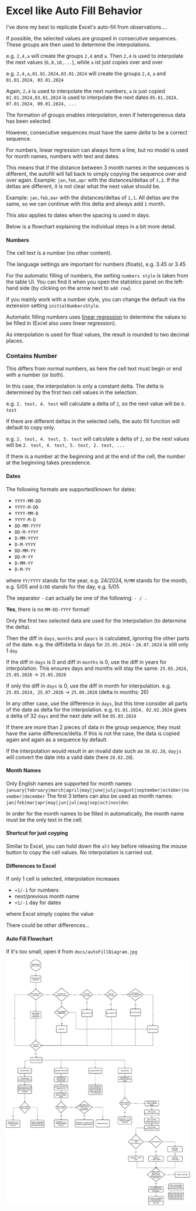 # Excel like Auto Fill Behavior

I've done my best to replicate Excel's auto-fill from observations....

If possible, the selected values are grouped in consecutive sequences.
These groups are then used to determine the interpolations.

e.g. `2,4,a` will create the groups `2,4` and `a`.
Then `2,4` is used to interpolate the next values (`6,8,10,...`),
while `a` ist just copies over and over

e.g. `2,4,a,01.01.2024,03.01.2024` will create the groups `2,4`, `a` and `01.01.2024, 03.01.2024`

Again, `2,4` is used to interpolate the next numbers,
`a` is just copied
`01.01.2024,03.01.2024` is used to interpolate the next dates `05.01.2024, 07.01.2024, 09.01.2024, ...`


The formation of groups enables interpolation, even if heterogeneous data has been selected.

However, consecutive sequences must have the same *delta* to be a correct sequence.

For numbers, linear regression can always form a line, but no *model* is used for month names, numbers with text and dates.


This means that if the distance between 3 month names in the sequences is different, the autofill will fall back to simply copying the sequence over and over again.
Example: `jan,feb,apr` with the distances/deltas of `1,2`. If the deltas are different, it is not clear what the next value should be.

Example: `jan,feb,mar` with the distances/deltas of `1,1`. All deltas are the same, so we can continue with this delta and always add `1` month.

This also applies to dates when the spacing is used in days.

Below is a flowchart explaining the individual steps in a bit more detail.

#### Numbers

The cell text is a number (no other content).


The language settings are important for numbers (floats), e.g. 3.45 or 3.45

For the automatic filling of numbers, the setting `numbers style` is taken from the table UI. You can find it when you open the statistics panel on the left-hand side (by clicking on the arrow next to `add row`).

If you mainly work with a number style, you can change the default via the extension setting `initialNumbersStyle`.

Automatic filling numbers uses [linear regression](https://en.wikipedia.org/wiki/Linear_regression) to determine the values to be filled in (Excel also uses linear regression).

As interpolation is used for float values, the result is rounded to two decimal places.

### Contains Number

This differs from normal numbers, as here the cell text must begin or end with a number (or both).

In this case, the interpolation is only a constant delta.
The delta is determined by the first two cell values in the selection.

e.g. `2. test, 4. test` will calculate a delta of `2`, so the next value will be `6. test`

If there are different deltas in the selected cells, the auto fill function will default to copy only.

e.g. `2. test, 4. test, 5. test` will calculate a delta of `2`, so the next values will be `2. test, 4. test, 5. test, 2. test, ...`

If there is a number at the beginning and at the end of the cell, the number at the beginning takes precedence.


#### Dates

The following formats are supported/known for dates:

- `YYYY-MM-DD`
- `YYYY-M-DD`
- `YYYY-MM-D`
- `YYYY-M-D`
- `DD-MM-YYYY`
- `DD-M-YYYY`
- `D-MM-YYYY`
- `D-M-YYYY`
- `DD-MM-YY`
- `DD-M-YY`
- `D-MM-YY`
- `D-M-YY`

where `YY/YYYY` stands for the year, e.g. 24/2024, `M/MM` stands for the month, e.g. 5/05 and `D/DD` stands for the day, e.g. 5/05

The separator `-` can actually be one of the following: `- / .`

**Yes**, there is no `MM-DD-YYYY` format!

Only the first two selected data are used for the interpolation (to determine the delta).


Then the diff in `days`, `months` and `years` is calculated, ignoring the other parts of the date.
e.g. the diff/delta in days for `25.05.2024` - `26.07.2024` is still only 1 `day`

If the diff in `days` is 0 and diff in `months` is 0, use the diff in years for interpolation.
This ensures days and months will stay the same: `25.05.2024, 25.05.2026` -> `25.05.2028`

If only the diff in `days` is 0, use the diff in month for interpolation.
e.g. `25.05.2024, 25.07.2026` -> `25.09.2028` (delta in months: 26)

In any other case, use the difference in `days`, but this time consider all parts of the date as delta for the interpolation.
e.g. `01.01.2024, 02.02.2024` gives a delta of 32 `days`
and the next date will be `05.03.2024`

If there are more than 2 pieces of data in the group sequence, they must have the same difference/delta.
If this is not the case, the data is copied again and again as a sequence by default.

If the interpolation would result in an invalid date such as `30.02.20`, `dayjs` will convert the date into a valid date (here `28.02.20`).

#### Month Names

Only English names are supported for month names: `january|february|march|april|may|june|july|august|september|october|november|december`
The first 3 letters can also be used as month names: `jan|feb|mar|apr|may|jun|jul|aug|sep|oct|nov|dec`

In order for the month names to be filled in automatically, the month name must be the only text in the cell.


#### Shortcut for just coyping

Similar to Excel, you can hold down the `alt` key before releasing the mouse button to copy the cell values. No interpolation is carried out.

#### Differences to Excel

If only 1 cell is selected, interpolation increases

- `+1/-1` for numbers
- next/previous month name
- `+1/-1` day for dates

where Excel simply copies the value

There could be other differences...


#### Auto Fill Flowchart

If it's too small, open it from `docs/autoFillDiagram.jpg`

![alt text](docs/autoFillDiagram.jpg)